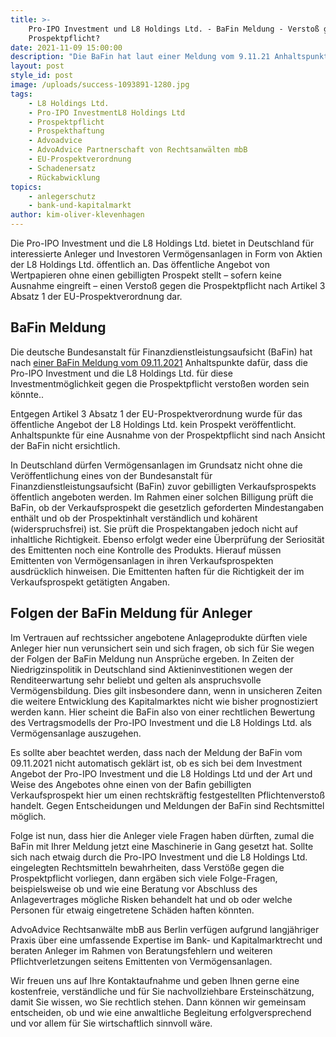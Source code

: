 ```yaml
---
title: >-
    Pro-IPO Investment und L8 Holdings Ltd. - BaFin Meldung - Verstoß gegen
    Prospektpflicht?
date: 2021-11-09 15:00:00
description: "Die BaFin hat laut einer Meldung vom 9.11.21 Anhaltspunkte dafür, dass ein Verstoß gegen die Prospektpflicht vorliegen könnte. Die \_Pro-IPO Investment und die L8 Holdings Ltd. bietet in Deutschland für interessierte Anleger und Investoren Vermögensanlagen in Form von Aktien der L8 Holdings Ltd. öffentlich an."
layout: post
style_id: post
image: /uploads/success-1093891-1280.jpg
tags:
    - L8 Holdings Ltd.
    - Pro-IPO InvestmentL8 Holdings Ltd
    - Prospektpflicht
    - Prospekthaftung
    - Advoadvice
    - AdvoAdvice Partnerschaft von Rechtsanwälten mbB
    - EU-Prospektverordnung
    - Schadenersatz
    - Rückabwicklung
topics:
    - anlegerschutz
    - bank-und-kapitalmarkt
author: kim-oliver-klevenhagen
---
```

Die Pro-IPO Investment und die L8 Holdings Ltd. bietet in Deutschland für interessierte Anleger und Investoren Vermögensanlagen in Form von Aktien der L8 Holdings Ltd. öffentlich an. Das öffentliche Angebot von Wertpapieren ohne einen gebilligten Prospekt stellt – sofern keine Ausnahme eingreift – einen Versto&szlig; gegen die Prospektpflicht nach Artikel 3 Absatz 1 der EU-Prospektverordnung dar.

## BaFin Meldung

Die deutsche Bundesanstalt für Finanzdienstleistungsaufsicht (BaFin) hat nach [einer BaFin Meldung vom 09.11.2021](https://www.bafin.de/SharedDocs/Veroeffentlichungen/DE/Verbrauchermitteilung/weitere/2021/meldung_211109_L8_Holdings_und_Pro-IPO_Investment.html) Anhaltspunkte dafür, dass die Pro-IPO Investment und die L8 Holdings Ltd. für diese Investmentmöglichkeit gegen die Prospektpflicht versto&szlig;en worden sein könnte..

Entgegen Artikel 3 Absatz 1 der EU-Prospektverordnung wurde für das öffentliche Angebot der L8 Holdings Ltd. kein Prospekt veröffentlicht. Anhaltspunkte für eine Ausnahme von der Prospektpflicht sind nach Ansicht der BaFin nicht ersichtlich.

In Deutschland dürfen Vermögensanlagen im Grundsatz nicht ohne die Veröffentlichung eines von der Bundesanstalt für Finanzdienstleistungsaufsicht (BaFin) zuvor gebilligten Verkaufsprospekts öffentlich angeboten werden. Im Rahmen einer solchen Billigung prüft die BaFin, ob der Verkaufsprospekt die gesetzlich geforderten Mindestangaben enthält und ob der Prospektinhalt verständlich und kohärent (widerspruchsfrei) ist. Sie prüft die Prospektangaben jedoch nicht auf inhaltliche Richtigkeit. Ebenso erfolgt weder eine Überprüfung der Seriosität des Emittenten noch eine Kontrolle des Produkts. Hierauf müssen Emittenten von Vermögensanlagen in ihren Verkaufsprospekten ausdrücklich hinweisen. Die Emittenten haften für die Richtigkeit der im Verkaufsprospekt getätigten Angaben.

## Folgen der BaFin Meldung für Anleger

Im Vertrauen auf rechtssicher angebotene Anlageprodukte dürften viele Anleger hier nun verunsichert sein und sich fragen, ob sich für Sie wegen der Folgen der BaFin Meldung nun Ansprüche ergeben. In Zeiten der Niedrigzinspolitik in Deutschland sind Aktieninvestitionen wegen der Renditeerwartung sehr beliebt und gelten als anspruchsvolle Vermögensbildung. Dies gilt insbesondere dann, wenn in unsicheren Zeiten die weitere Entwicklung des Kapitalmarktes nicht wie bisher prognostiziert werden kann. Hier scheint die BaFin also von einer rechtlichen Bewertung des Vertragsmodells der Pro-IPO Investment und die L8 Holdings Ltd. als Vermögensanlage auszugehen.

Es sollte aber beachtet werden, dass nach der Meldung der BaFin vom 09.11.2021 nicht automatisch geklärt ist, ob es sich bei dem Investment Angebot der Pro-IPO Investment und die L8 Holdings Ltd und der Art und Weise des Angebotes ohne einen von der Bafin gebilligten Verkaufsprospekt hier um einen rechtskräftig festgestellten Pflichtenversto&szlig; handelt. Gegen Entscheidungen und Meldungen der BaFin sind Rechtsmittel möglich.

Folge ist nun, dass hier die Anleger viele Fragen haben dürften, zumal die BaFin mit Ihrer Meldung jetzt eine Maschinerie in Gang gesetzt hat. Sollte sich nach etwaig durch die Pro-IPO Investment und die L8 Holdings Ltd. eingelegten Rechtsmitteln bewahrheiten, dass Verstö&szlig;e gegen die Prospektpflicht vorliegen, dann ergäben sich viele Folge-Fragen, beispielsweise ob und wie eine Beratung vor Abschluss des Anlagevertrages mögliche Risken behandelt hat und ob oder welche Personen für etwaig eingetretene Schäden haften könnten.

AdvoAdvice Rechtsanwälte mbB aus Berlin verfügen aufgrund langjähriger Praxis über eine umfassende Expertise im Bank- und Kapitalmarktrecht und beraten Anleger im Rahmen von Beratungsfehlern und weiteren Pflichtverletzungen seitens Emittenten von Vermögensanlagen.

Wir freuen uns auf Ihre Kontaktaufnahme und geben Ihnen gerne eine kostenfreie, verständliche und für Sie nachvollziehbare Ersteinschätzung, damit Sie wissen, wo Sie rechtlich stehen. Dann können wir gemeinsam entscheiden, ob und wie eine anwaltliche Begleitung erfolgversprechend und vor allem für Sie wirtschaftlich sinnvoll wäre.
